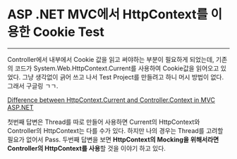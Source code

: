 # ASP .NET MVC에서 HttpContext를 이용한 Cookie Test
___

Controller에서 내부에서 Cookie 값을 읽고 써야하는 부분이 필요하게 되었는데,
기존의 코드가 System.Web.HttpContext.Current를 사용하여 Cookie값을 읽어오고 있었다.
그냥 생각없이 긁어 쓰고 나서 Test Project를 만들려고 하니 머시 방법이 없다.
그래서 구글링 ㄱㄱ. 

[Difference between HttpContext.Current and Controller.Context in MVC ASP.NET][ControllerContext]
 
첫번째 답변은 Thread를 따로 만들어 사용하면 Current의 HttpContext와 Controller의 HttpContext는 다를 수가 있다. 하지만 나의 경우는 Thread를 고려할 필요가 없어서 Pass.
두번째 답변을 보면 **HttpContext의 Mocking을 위해서라면 Controller의 HttpContext를 사용**할 것을 이야기 하고 있다.

[ControllerContext]: http://stackoverflow.com/questions/785413/difference-between-httpcontext-current-and-controller-context-in-mvc-asp-net